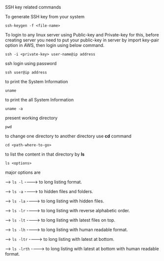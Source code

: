 SSH key related commands


To generate SSH key from your system 

```
ssh-keygen -f <file-name>
```
To login to any linux server using Public-key and Private-key for this, before creating server you need to put your public-key in server by import key-pair option in AWS, then login using below command.

```
ssh -i <private-key> user-name@ip address
```

ssh login using password 

```
ssh user@ip address  
```

to print the System Information
```
uname
```
to print the all System Information
```
uname -a
```
present working directory
```
pwd
```
to change one directory to another directory use **cd** command
```
cd <path-where-to-go>
```
to list the content in that directory by **ls**
```
ls <options>
```
major options are

--> ```ls -l```     ----> to long listing format.

--> ```ls -a```     ----> to hidden files and folders.

--> ```ls -la```    ----> to long listing with hidden files.

--> ```ls -lr```    ----> to long listing with reverse alphabetic order.

--> ```ls -lt```    ----> to long listing with latest files on top.

--> ```ls -lh```    ----> to long listing with human readable format.

--> ```ls -ltr```   ----> to long listing with latest at bottom.

--> ```ls -lrth```  ----> to long listing with latest at bottom with human readable format.

